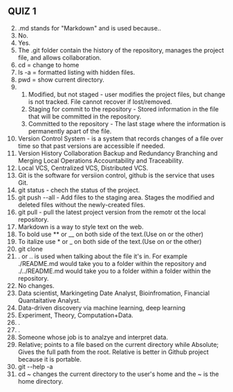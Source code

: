 ## QUIZ 1  
2. .md stands for "Markdown" and is used because..  
3. No.  
4. Yes.
5. The .git folder contain the history of the repository, manages the project file, and allows collaboration. 
6. cd = change to home
7. ls -a = formatted listing with hidden files.
8. pwd = show current directory.
9. 1. Modified, but not staged - user modifies the project files, but change is not tracked. File cannot recover if lost/removed.  
   2. Staging for commit to the repository - Stored information in the file that will be committed in the repository.   
   3. Committed to the repository - The last stage where the information is permanently apart of the file.
10. Version Control System - is a system that records changes of a file over time so that past versions are accessible if needed.
11. Version History Collaboration Backup and Redundancy Branching and Merging Local Operations Accountability and Traceability.   
12. Local VCS, Centralized VCS, Distributed VCS.
13. Git is the software for versiion control, github is the service that uses Git.  
14. git status - chech the status of the project.  
15. git push --all - Add files to the staging area. Stages the modified and deleted files without the newly-created files.  
16. git pull - pull the latest project version from the remotr ot the local repository.  
17. Markdown is a way to style text on the web.
18. To bold use ** or __ on both side of the text.(Use on or the other)  
19. To italize use * or _ on both side of the text.(Use on or the other)  
20. git clone
21. . or .. is used when talking about the file it's in. For example ./README.md would take you to a folder within the repository and ./../README.md would take you to a folder within a folder within the repository.  
22. No changes.
23. Data scientist, Markingeting Date Analyst, Bioinfromation, Financial Quantaitative Analyst.
24. Data-driven discovery via machine learning, deep learning    
25. Experiment, Theory, Computation+Data.
26. .
27. .
28. Someone whose job is to analzye and interpret data.  
29. Relative; points to a file based on the current directory while Absolute; Gives the full path from the root. Relative is better in Github project because it is portable.   
30. git --help -a
31.  cd ~ changes the current directory to the user's home and the ~ is the home directory.  
